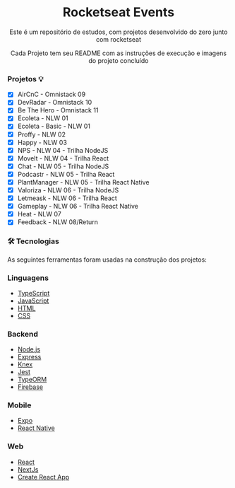 <h1 align="center" >Rocketseat Events</h1>
 
<p align="center">Este é um repositório de estudos, com projetos desenvolvido do zero junto com rocketseat</p>

<p align="center">Cada Projeto tem seu README com as instruções de execução e imagens do projeto concluído</p>

### Projetos 💡

- [x] AirCnC - Omnistack 09
- [x] DevRadar - Omnistack 10
- [x] Be The Hero - Omnistack 11
- [x] Ecoleta - NLW 01
- [x] Ecoleta - Basic - NLW 01
- [x] Proffy - NLW 02
- [x] Happy - NLW 03
- [x] NPS - NLW 04 - Trilha NodeJS
- [x] MoveIt - NLW 04 - Trilha React
- [x] Chat - NLW 05 - Trilha NodeJS
- [x] Podcastr - NLW 05 - Trilha React
- [x] PlantManager - NLW 05 - Trilha React Native
- [x] Valoriza - NLW 06 - Trilha NodeJS
- [x] Letmeask - NLW 06 - Trilha React
- [x] Gameplay - NLW 06 - Trilha React Native
- [x] Heat - NLW 07
- [x] Feedback - NLW 08/Return

### 🛠 Tecnologias

As seguintes ferramentas foram usadas na construção dos projetos:

### Linguagens

- [TypeScript](https://www.typescriptlang.org/)
- [JavaScript](https://developer.mozilla.org/en-US/docs/Learn/JavaScript)
- [HTML](https://developer.mozilla.org/pt-BR/docs/Web/HTML)
- [CSS](https://developer.mozilla.org/pt-BR/docs/Web/CSS)

### Backend

- [Node.js](https://nodejs.org/en/)
- [Express](http://expressjs.com/)
- [Knex](http://knexjs.org/)
- [Jest](https://jestjs.io/pt-BR/)
- [TypeORM](https://typeorm.io/#/)
- [Firebase](https://firebase.google.com/?hl=pt)

### Mobile

- [Expo](https://expo.io/)
- [React Native](https://reactnative.dev/)

### Web

- [React](https://pt-br.reactjs.org/)
- [NextJs](https://nextjs.org/)
- [Create React App](https://create-react-app.dev/docs/getting-started/)
